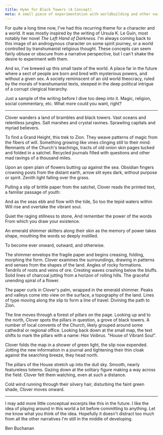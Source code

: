 ```yaml
---
title: Hymn for Black Towers (A Concept)
meta: A small piece of experimentation with worldbuilding and other narrative concepts.
---
```


For quite a long time now, I've had this recurring theme for a character and a world. It was mostly inspired by the writing of Ursula K. Le Guin, most notably her novel _The Left Hand of Darkness_. I'm always coming back to this image of an androgynous character on some spirit journey, or a world controlled by transhumanist religious thought. These concepts can seem fairly obtuse or obscure from a narrative perspective, but I can't shake the desire to experiment with them.

And so, I've brewed up this small taste of the world. A place far in the future where a sect of people are born and bred with mysterious powers, and without a given sex. A society reminiscent of an old world theocracy, ruled by the morals of transhumanist texts, steeped in the deep political intrigue of a corrupt clergical hierarchy.

Just a sample of the writing before I dive too deep into it. Magic, religion, social commentary, etc. What more could you want, right?

---

Clover wanders a land of brambles and black towers. Vast oceans and relentless jungles. Salt marshes and crystal ravines. Sprawling capitals and myriad believers.

To find a Grand Height, this trek to Zion. They weave patterns of magic from the fibers of will. Something growing like vines clinging still to their mind.  Remnants of the Church's teachings, tracts of old onion skin pages tucked and folded in a satchel. Recycled journals filled with questions and other mad ravings of a thousand miles.

Upon an open plain of flowers butting up against the sea. Obsidian fingers crowning posts from the distant earth, arrow slit eyes dark, without purpose or spirit. Zenith light falling over the grass.

Pulling a slip of brittle paper from the satchel, Clover reads the printed text, a familiar passage of youth:

<div class="block-quote italics">
And as the seas ebb and flow with the tide,
So too the tepid waters within
Will rise and overtake the vibrant soul.

Quiet the raging stillness to stone,
And remember the power of the words
From which you draw your existence.
</div>

An emerald shimmer skitters along their skin as the memory of power takes shape, mouthing the words so deeply instilled.

<div class="block-quote italics">
To become ever onward, outward, and otherwise.
</div>

The shimmer envelops the fragile paper and begins creasing, folding, morphing the form. Clover examines the surroundings, drawing in patterns and senses from the shapes of the land. Angles of rocky formations. Tendrils of roots and veins of ore. Cresting waves crashing below the bluffs. Solid lines of charcoal jutting from a horizon of rolling hills. The graceful unending spiral of a flower.

The paper curls in Clover's palm, wrapped in the emerald shimmer. Peaks and valleys come into view on the surface, a topography of the land. Lines of type moving along the slip to form a line of travel. Divining the path to Zion.

The line moves through a forest of pillars on the page. Looking up and to the north, Clover spots the pillars in question, a grove of black towers. A number of local convents of the Church, likely grouped around some cathedral or regional office. Looking back down at the small map, the text shifts to mark the pillars with a name: _Hax Veibrus_. "House of Vibrant Soul".

Clover folds the map in a shower of green light, the slip now expended.  Jotting the new information in a journal and tightening their thin cloak against the searching breeze, they head north.

The pillars of the House stretch up into the dull sky. Smooth, nearly featureless totems. Gazing down at the solitary figure making a way across the field. Clover felt them watching, even at such a distance.

Cold wind running through their silvery hair, disturbing the faint green shade, Clover moves onward.

---

I may add more little conceptual excerpts like this in the future. I like the idea of playing around in this world a bit before committing to anything. Let me know what you think of the idea. Hopefully it doesn't distract too much from all the other narratives I'm still in the middle of developing.

<div class="attrib">
Ben Buchanan
</div>
